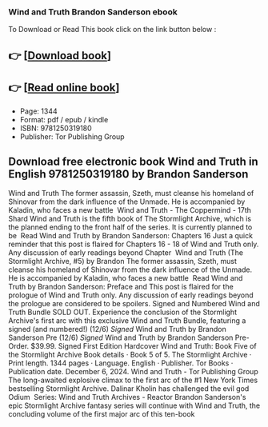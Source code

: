 ### Wind and Truth Brandon Sanderson ebook

To Download or Read This book click on the link button below :

## 👉  [**[Download book](http://filesbooks.info/download.php?group=book&from=github.com&id=717079&lnk=1061 "Download book")**]

## 👉  [**[Read online book](http://filesbooks.info/download.php?group=book&from=github.com&id=717079&lnk=1061 "Read online book")**]


* Page: 1344
* Format: pdf / epub / kindle
* ISBN: 9781250319180
* Publisher: Tor Publishing Group



## Download free electronic book Wind and Truth in English  9781250319180 by Brandon Sanderson



 Wind and Truth The former assassin, Szeth, must cleanse his homeland of Shinovar from the dark influence of the Unmade. He is accompanied by Kaladin, who faces a new battle 
 Wind and Truth - The Coppermind - 17th Shard Wind and Truth is the fifth book of The Stormlight Archive, which is the planned ending to the front half of the series. It is currently planned to be 
 Read Wind and Truth by Brandon Sanderson: Chapters 16 Just a quick reminder that this post is flaired for Chapters 16 - 18 of Wind and Truth only. Any discussion of early readings beyond Chapter 
 Wind and Truth (The Stormlight Archive, #5) by Brandon The former assassin, Szeth, must cleanse his homeland of Shinovar from the dark influence of the Unmade. He is accompanied by Kaladin, who faces a new battle 
 Read Wind and Truth by Brandon Sanderson: Preface and This post is flaired for the prologue of Wind and Truth only. Any discussion of early readings beyond the prologue are considered to be spoilers.
 Signed and Numbered Wind and Truth Bundle SOLD OUT. Experience the conclusion of the Stormlight Archive&#039;s first arc with this exclusive Wind and Truth Bundle, featuring a signed (and numbered!)
 (12/6) *Signed* Wind and Truth by Brandon Sanderson Pre (12/6) *Signed* Wind and Truth by Brandon Sanderson Pre-Order. $39.99. Signed First Edition Hardcover
 Wind and Truth: Book Five of the Stormlight Archive Book details · Book 5 of 5. The Stormlight Archive · Print length. 1344 pages · Language. English · Publisher. Tor Books · Publication date. December 6, 2024.
 Wind and Truth - Tor Publishing Group The long-awaited explosive climax to the first arc of the #1 New York Times bestselling Stormlight Archive. Dalinar Kholin has challenged the evil god Odium 
 Series: Wind and Truth Archives - Reactor Brandon Sanderson&#039;s epic Stormlight Archive fantasy series will continue with Wind and Truth, the concluding volume of the first major arc of this ten-book 





